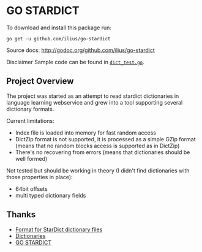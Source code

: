 # GO STARDICT

To download and install this package run:

`go get -u github.com/ilius/go-stardict`

Source docs: <http://godoc.org/github.com/ilius/go-stardict>

Disclaimer Sample code can be found in [`dict_test.go`](https://github.com/ilius/go-stardict/blob/master/dict_test.go).

## Project Overview

The project was started as an attempt to read stardict dictionaries in language learning webservice and grew into a tool supporting several dictionary formats.

Current limitations:

- Index file is loaded into memory for fast random access
- DictZip format is not supported, it is processed as a simple GZip format (means that no random blocks access is supported as in DictZip)
- There's no recovering from errors (means that dictionaries should be well formed)

Not tested but should be working in theory (I didn't find dictionaries with those properties in place):

- 64bit offsets
- multi typed dictionary fields

## Thanks

- [Format for StarDict dictionary files](http://www.stardict.org/StarDictFileFormat)
- [Dictionaries](http://download.huzheng.org/)
- [GO STARDICT](https://github.com/dyatlov/gostardict)
